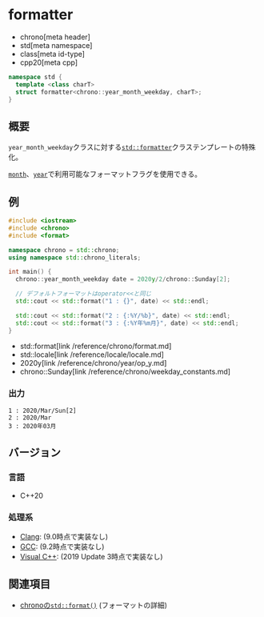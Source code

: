# formatter
* chrono[meta header]
* std[meta namespace]
* class[meta id-type]
* cpp20[meta cpp]

```cpp
namespace std {
  template <class charT>
  struct formatter<chrono::year_month_weekday, charT>;
}
```

## 概要
`year_month_weekday`クラスに対する[`std::formatter`](/reference/format/formatter.md)クラステンプレートの特殊化。

[`month`](/reference/chrono/month/formatter.md)、[`year`](/reference/chrono/year/formatter.md)で利用可能なフォーマットフラグを使用できる。


## 例
```cpp example
#include <iostream>
#include <chrono>
#include <format>

namespace chrono = std::chrono;
using namespace std::chrono_literals;

int main() {
  chrono::year_month_weekday date = 2020y/2/chrono::Sunday[2];

  // デフォルトフォーマットはoperator<<と同じ
  std::cout << std::format("1 : {}", date) << std::endl;

  std::cout << std::format("2 : {:%Y/%b}", date) << std::endl;
  std::cout << std::format("3 : {:%Y年%m月}", date) << std::endl;
}
```
* std::format[link /reference/chrono/format.md]
* std::locale[link /reference/locale/locale.md]
* 2020y[link /reference/chrono/year/op_y.md]
* chrono::Sunday[link /reference/chrono/weekday_constants.md]

### 出力
```
1 : 2020/Mar/Sun[2]
2 : 2020/Mar
3 : 2020年03月
```

## バージョン
### 言語
- C++20

### 処理系
- [Clang](/implementation.md#clang): (9.0時点で実装なし)
- [GCC](/implementation.md#gcc): (9.2時点で実装なし)
- [Visual C++](/implementation.md#visual_cpp): (2019 Update 3時点で実装なし)


## 関連項目
- [chronoの`std::format()`](/reference/chrono/format.md) (フォーマットの詳細)
